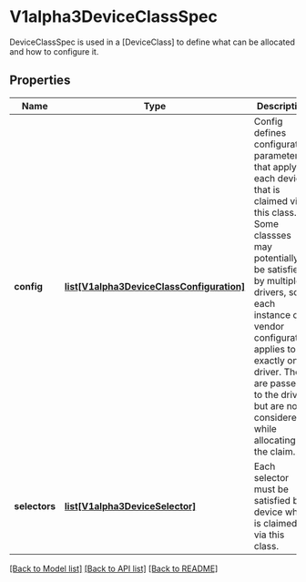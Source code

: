 # V1alpha3DeviceClassSpec

DeviceClassSpec is used in a [DeviceClass] to define what can be allocated and how to configure it.

## Properties
Name | Type | Description | Notes
------------ | ------------- | ------------- | -------------
**config** | [**list[V1alpha3DeviceClassConfiguration]**](V1alpha3DeviceClassConfiguration.md) | Config defines configuration parameters that apply to each device that is claimed via this class. Some classses may potentially be satisfied by multiple drivers, so each instance of a vendor configuration applies to exactly one driver.  They are passed to the driver, but are not considered while allocating the claim. | [optional] 
**selectors** | [**list[V1alpha3DeviceSelector]**](V1alpha3DeviceSelector.md) | Each selector must be satisfied by a device which is claimed via this class. | [optional] 

[[Back to Model list]](../README.md#documentation-for-models) [[Back to API list]](../README.md#documentation-for-api-endpoints) [[Back to README]](../README.md)



